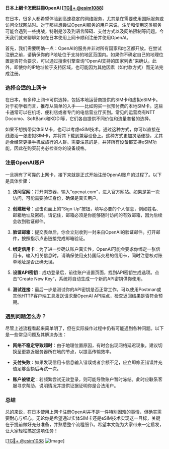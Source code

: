 **日本上網卡怎麽註冊OpenAI [[TG💪+ @esim1088](https://t.me/s/esim1088)]**

在日本，很多人都希望体验到高速稳定的网络服务，尤其是在需要使用国际服务或访问全球网站时。对于那些想尝试OpenAI服务的用户来说，注册和使用这类服务可能会遇到一些挑战，特别是涉及到语言障碍、支付方式以及网络限制等问题。今天我们就来聊聊如何在日本使用上网卡顺利注册并使用OpenAI。

首先，我们需要明确一点：OpenAI的服务并非对所有国家和地区都开放。在尝试注册之前，请确保你的IP地址位于支持的地区范围内。如果你不确定自己的地理位置是否符合要求，可以通过搜索引擎查询“OpenAI支持的国家列表”来确认。此外，即使你的IP地址位于支持区域，也可能因为其他因素（如付款方式）而无法完成注册。

### 选择合适的上网卡

在日本，有多种上网卡可供选择，包括本地运营商提供的SIM卡和虚拟eSIM卡。对于初学者而言，推荐从简单的入手——比如购买一张预付费的本地SIM卡。这些卡通常可以在机场、便利店或者专门的电信营业厅买到。常见的运营商有NTT Docomo、SoftBank和KDDI等，它们各自提供不同价位和流量套餐的选择。

如果不想携带实体SIM卡，也可以考虑eSIM技术。通过这种方式，你可以直接在线激活一张虚拟SIM卡，并将其下载到兼容设备上。这种方式更加灵活便捷，尤其适合经常更换手机或旅行的人群。需要注意的是，并非所有设备都支持eSIM功能，因此在购买前务必检查你的设备规格。

### 注册OpenAI账户

一旦拥有了可靠的上网卡，接下来就是正式开始注册OpenAI账户的过程了。以下是具体步骤：

1. **访问官网**：打开浏览器，输入“openai.com”，进入官方网站。如果是第一次访问，可能需要验证身份，确保是真实用户。
   
2. **创建账号**：点击页面上的“Sign Up”按钮，填写必要的个人信息，例如姓名、邮箱地址及密码。请记住，邮箱必须是你能够随时访问的有效邮箱，因为后续会收到验证邮件。

3. **验证邮箱**：提交表单后，你会立刻收到一封来自OpenAI的验证邮件。打开邮件，按照指示点击链接完成邮箱验证。

4. **绑定信用卡**：为了进一步确认账户真实性，OpenAI可能会要求你绑定一张信用卡。输入相关信息时，请确保使用支持国际交易的信用卡，同时注意核对账单地址是否正确无误。

5. **设置API密钥**：成功登录后，前往账户设置页面，找到API密钥生成选项。点击“Create New Key”，系统将自动生成一个新的API密钥供你使用。

6. **测试连接**：最后一步是测试你的API密钥是否正常工作。可以使用Postman或其他HTTP客户端工具发送请求至OpenAI API端点，检查返回结果是否符合预期。

### 遇到问题怎么办？

尽管上述流程看起来简单明了，但在实际操作过程中仍有可能遇到各种问题。以下是一些常见问题及其解决办法：

- **网络不稳定导致超时**：由于地理位置原因，有时会出现网络延迟现象。建议切换至更靠近服务器所在地的节点，以提高传输效率。
  
- **支付失败**：如果发现信用卡信息输入错误或者余额不足，应立即修正错误并充值足够金额后再试一次。
  
- **账户被锁定**：若频繁尝试无效登录，则可能导致账户暂时冻结。此时应联系客服寻求帮助，说明情况并提供证据证明你是合法用户。

### 总结

总的来说，在日本使用上网卡注册OpenAI并不是一件特别困难的事情，但确实需要耐心与细心。无论你是希望通过实体SIM卡还是eSIM技术实现这一目标，关键在于提前做好充分准备，并熟悉整个流程细节。希望本文能为大家带来一定启发，让大家轻松搞定这项任务！

[[TG💪+ @esim1088](https://t.me/s/esim1088) ![Image](https://i.postimg.cc/4NQfJmqS/Snipaste-2025-05-13-00-14-12.png)]